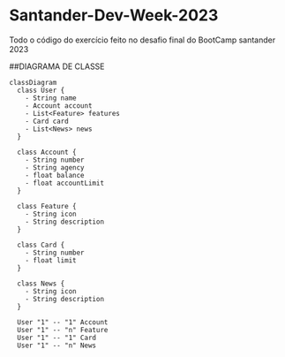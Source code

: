 # Santander-Dev-Week-2023
Todo o código do exercício feito no desafio final do BootCamp santander 2023

##DIAGRAMA DE CLASSE

```mermaid
classDiagram
  class User {
    - String name
    - Account account
    - List<Feature> features
    - Card card
    - List<News> news
  }

  class Account {
    - String number
    - String agency
    - float balance
    - float accountLimit
  }

  class Feature {
    - String icon
    - String description
  }

  class Card {
    - String number
    - float limit
  }

  class News {
    - String icon
    - String description
  }

  User "1" -- "1" Account 
  User "1" -- "n" Feature 
  User "1" -- "1" Card 
  User "1" -- "n" News 
```
